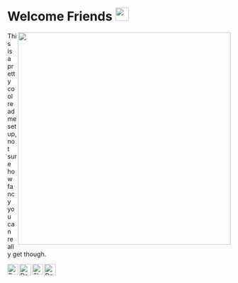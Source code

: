 # **Welcome Friends**&nbsp;<img width="30px" src="https://github.com/xpandaemonium/xpandaemonium/blob/master/assets/Mario_Hello_Big.gif">
<img align="right" width="480"
	src="https://github-readme-stats.vercel.app/api?username=xpandaemonium&show_icons=true&hide_border=true">
This is a pretty cool readme setup, not sure how fancy you can really get though.
</img>

<div>
<a href="https://in.linkedin.com/in/xpandaemonium">
	<img align="left" alt="Daemon Phenex | Linkedin" width="24px"
		src="https://github.com/xpandaemonium/xpandaemonium/blob/master/assets/Linkedin.svg" />
</a>
<a href="https://twitter.com/xpandaemonium">
	<img align="left" alt="Daemon Phenex | Twitter" width="26px"
		src="https://github.com/xpandaemonium/xpandaemonium/blob/master/assets/Twitter.svg" />
</a>
<a href="https://www.instagram.com/xpandaemonium/">
	<img align="left" alt="Shubhamdeep Jha | Instagram" width="24px"
		src="https://github.com/xpandaemonium/xpandaemonium/blob/master/assets/Instagram.svg" />
</a>
<a href="mailto:demonphoenix42@gmail.com">
	<img align="left" alt="Daemon Phenex | Gmail" width="26px"
		src="https://github.com/xpandaemonium/xpandaemonium/blob/master/assets/Gmail.svg" />
</a>
</div>